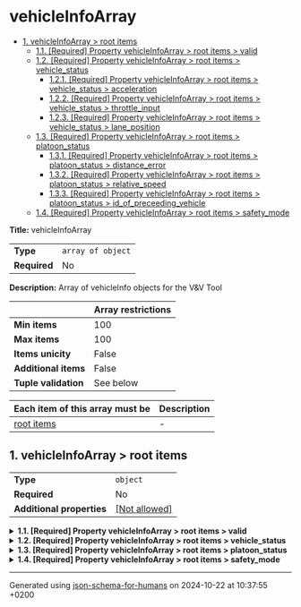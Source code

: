 # vehicleInfoArray

- [1. vehicleInfoArray > root items](#autogenerated_heading_2)
  - [1.1. [Required] Property vehicleInfoArray > root items > valid](#items_valid)
  - [1.2. [Required] Property vehicleInfoArray > root items > vehicle_status](#items_vehicle_status)
    - [1.2.1. [Required] Property vehicleInfoArray > root items > vehicle_status > acceleration](#items_vehicle_status_acceleration)
    - [1.2.2. [Required] Property vehicleInfoArray > root items > vehicle_status > throttle_input](#items_vehicle_status_throttle_input)
    - [1.2.3. [Required] Property vehicleInfoArray > root items > vehicle_status > lane_position](#items_vehicle_status_lane_position)
  - [1.3. [Required] Property vehicleInfoArray > root items > platoon_status](#items_platoon_status)
    - [1.3.1. [Required] Property vehicleInfoArray > root items > platoon_status > distance_error](#items_platoon_status_distance_error)
    - [1.3.2. [Required] Property vehicleInfoArray > root items > platoon_status > relative_speed](#items_platoon_status_relative_speed)
    - [1.3.3. [Required] Property vehicleInfoArray > root items > platoon_status > id_of_preceeding_vehicle](#items_platoon_status_id_of_preceeding_vehicle)
  - [1.4. [Required] Property vehicleInfoArray > root items > safety_mode](#items_safety_mode)

**Title:** vehicleInfoArray

|              |                   |
| ------------ | ----------------- |
| **Type**     | `array of object` |
| **Required** | No                |

**Description:** Array of vehicleInfo objects for the V&V Tool

|                      | Array restrictions |
| -------------------- | ------------------ |
| **Min items**        | 100                |
| **Max items**        | 100                |
| **Items unicity**    | False              |
| **Additional items** | False              |
| **Tuple validation** | See below          |

| Each item of this array must be | Description |
| ------------------------------- | ----------- |
| [root items](#items)            | -           |

## <a name="autogenerated_heading_2"></a>1. vehicleInfoArray > root items

|                           |                                                         |
| ------------------------- | ------------------------------------------------------- |
| **Type**                  | `object`                                                |
| **Required**              | No                                                      |
| **Additional properties** | [[Not allowed]](# "Additional Properties not allowed.") |

<details>
<summary>
<strong> <a name="items_valid"></a>1.1. [Required] Property vehicleInfoArray > root items > valid</strong>  

</summary>
<blockquote>

|              |           |
| ------------ | --------- |
| **Type**     | `boolean` |
| **Required** | Yes       |

</blockquote>
</details>

<details>
<summary>
<strong> <a name="items_vehicle_status"></a>1.2. [Required] Property vehicleInfoArray > root items > vehicle_status</strong>  

</summary>
<blockquote>

|                           |                                                                           |
| ------------------------- | ------------------------------------------------------------------------- |
| **Type**                  | `object`                                                                  |
| **Required**              | Yes                                                                       |
| **Additional properties** | [[Any type: allowed]](# "Additional Properties of any type are allowed.") |

<details>
<summary>
<strong> <a name="items_vehicle_status_acceleration"></a>1.2.1. [Required] Property vehicleInfoArray > root items > vehicle_status > acceleration</strong>  

</summary>
<blockquote>

|              |                     |
| ------------ | ------------------- |
| **Type**     | `enum (of integer)` |
| **Required** | Yes                 |

Must be one of:
* -1
* 0
* 1

</blockquote>
</details>

<details>
<summary>
<strong> <a name="items_vehicle_status_throttle_input"></a>1.2.2. [Required] Property vehicleInfoArray > root items > vehicle_status > throttle_input</strong>  

</summary>
<blockquote>

|              |                     |
| ------------ | ------------------- |
| **Type**     | `enum (of integer)` |
| **Required** | Yes                 |

Must be one of:
* -1
* 0
* 1

</blockquote>
</details>

<details>
<summary>
<strong> <a name="items_vehicle_status_lane_position"></a>1.2.3. [Required] Property vehicleInfoArray > root items > vehicle_status > lane_position</strong>  

</summary>
<blockquote>

|              |                     |
| ------------ | ------------------- |
| **Type**     | `enum (of integer)` |
| **Required** | Yes                 |

Must be one of:
* -1
* 0
* 1

</blockquote>
</details>

</blockquote>
</details>

<details>
<summary>
<strong> <a name="items_platoon_status"></a>1.3. [Required] Property vehicleInfoArray > root items > platoon_status</strong>  

</summary>
<blockquote>

|                           |                                                                           |
| ------------------------- | ------------------------------------------------------------------------- |
| **Type**                  | `object`                                                                  |
| **Required**              | Yes                                                                       |
| **Additional properties** | [[Any type: allowed]](# "Additional Properties of any type are allowed.") |

<details>
<summary>
<strong> <a name="items_platoon_status_distance_error"></a>1.3.1. [Required] Property vehicleInfoArray > root items > platoon_status > distance_error</strong>  

</summary>
<blockquote>

|              |                     |
| ------------ | ------------------- |
| **Type**     | `enum (of integer)` |
| **Required** | Yes                 |

Must be one of:
* -1
* 0
* 1

</blockquote>
</details>

<details>
<summary>
<strong> <a name="items_platoon_status_relative_speed"></a>1.3.2. [Required] Property vehicleInfoArray > root items > platoon_status > relative_speed</strong>  

</summary>
<blockquote>

|              |                     |
| ------------ | ------------------- |
| **Type**     | `enum (of integer)` |
| **Required** | Yes                 |

Must be one of:
* -1
* 0
* 1

</blockquote>
</details>

<details>
<summary>
<strong> <a name="items_platoon_status_id_of_preceeding_vehicle"></a>1.3.3. [Required] Property vehicleInfoArray > root items > platoon_status > id_of_preceeding_vehicle</strong>  

</summary>
<blockquote>

|              |          |
| ------------ | -------- |
| **Type**     | `number` |
| **Required** | Yes      |

</blockquote>
</details>

</blockquote>
</details>

<details>
<summary>
<strong> <a name="items_safety_mode"></a>1.4. [Required] Property vehicleInfoArray > root items > safety_mode</strong>  

</summary>
<blockquote>

|              |                     |
| ------------ | ------------------- |
| **Type**     | `enum (of integer)` |
| **Required** | Yes                 |

Must be one of:
* -1
* 0
* 1

</blockquote>
</details>

----------------------------------------------------------------------------------------------------------------------------
Generated using [json-schema-for-humans](https://github.com/coveooss/json-schema-for-humans) on 2024-10-22 at 10:37:55 +0200